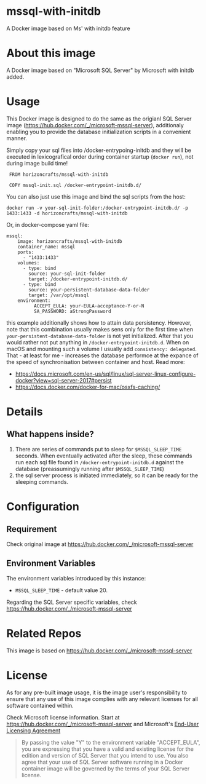 # mssql-with-initdb
A Docker image based on Ms' with initdb feature

# About this image
A Docker image based on "Microsoft SQL Server" by Microsoft with initdb added.

# Usage
This Docker image is designed to do the same as the origianl SQL Server image (https://hub.docker.com/_/microsoft-mssql-server), additionaly enabling you to provide the database initialization scripts in a convenient manner.

Simply copy your sql files into /docker-entrypoing-initdb and they will be executed in lexicografical order during container startup (`docker run`), not during image build time!

```
 FROM horizoncrafts/mssql-with-initdb

 COPY mssql-init.sql /docker-entrypoint-initdb.d/
```

You can also just use this image and bind the sql scripts from the host:

```
docker run -v your-sql-init-folder:/docker-entrypoint-initdb.d/ -p 1433:1433 -d horizoncrafts/mssql-with-initdb
```

Or, in docker-compose yaml file:

```
mssql:
    image: horizoncrafts/mssql-with-initdb
    container_name: mssql
    ports:
      - "1433:1433"
    volumes:
      - type: bind
        source: your-sql-init-folder
        target: /docker-entrypoint-initdb.d/
      - type: bind
        source: your-persistent-database-data-folder
        target: /var/opt/mssql
    environment:
          ACCEPT_EULA: your-EULA-acceptance-Y-or-N
          SA_PASSWORD: aStrongPassword
```
this example additionally shows how to attain data persistency. However, note that this combination usually makes sens only for the first time when `your-persistent-database-data-folder` is not yet initialized. After that you would rather not put anything in `/docker-entrypoint-initdb.d`. 
When on macOS and mounting such a volume I usually add `consistency: delegated`. That - at least for me - increases the database performce at the expance of the speed of synchronisation between container and host. Read more: 
- https://docs.microsoft.com/en-us/sql/linux/sql-server-linux-configure-docker?view=sql-server-2017#persist
- https://docs.docker.com/docker-for-mac/osxfs-caching/ 

# Details

## What happens inside?

1. There are series of commands put to sleep for `$MSSQL_SLEEP_TIME` seconds. When eventually activated after the sleep, these commands run each sql file found in `/docker-entrypoint-initdb.d` against the database (preassumingly running after `$MSSQL_SLEEP_TIME`)
1. the sql server process is initiated immediately, so it can be ready for the sleeping commands.

# Configuration

## Requirement
Check original image at https://hub.docker.com/_/microsoft-mssql-server

## Environment Variables

The environment variables introduced by this instance:

- `MSSQL_SLEEP_TIME` - default value 20. 

Regarding the SQL Server specific variables, check https://hub.docker.com/_/microsoft-mssql-server

# Related Repos
This image is based on https://hub.docker.com/_/microsoft-mssql-server

# License
As for any pre-built image usage, it is the image user's responsibility to ensure that any use of this image complies with any relevant licenses for all software contained within.

Check Microsoft license information. Start at https://hub.docker.com/_/microsoft-mssql-server and Microsoft's [End-User Licensing Agreement](https://go.microsoft.com/fwlink/?linkid=857698)
> By passing the value "Y" to the environment variable "ACCEPT_EULA", you are expressing that you have a valid and existing license for the edition and version of SQL Server that you intend to use. You also agree that your use of SQL Server software running in a Docker container image will be governed by the terms of your SQL Server license.